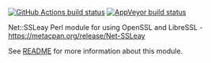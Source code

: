 [![GitHub Actions build status](https://github.com/radiator-software/p5-net-ssleay/workflows/CI/badge.svg?branch=master)](https://github.com/radiator-software/p5-net-ssleay/actions?query=workflow%3ACI)
[![AppVeyor build status](https://ci.appveyor.com/api/projects/status/ss6vl40o4otdq8ii/branch/master?svg=true)](https://ci.appveyor.com/project/h-vn/p5-net-ssleay/branch/master)

Net::SSLeay Perl module for using OpenSSL and LibreSSL -
https://metacpan.org/release/Net-SSLeay

See [README](README) for more information about this module.
